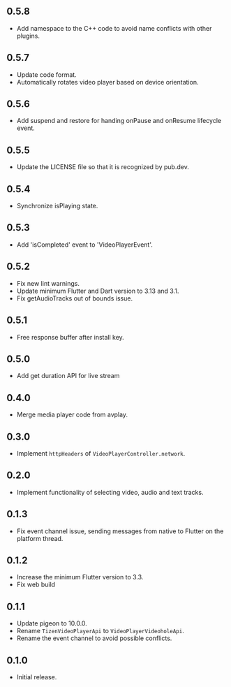 ## 0.5.8

* Add namespace to the C++ code to avoid name conflicts with other plugins.

## 0.5.7

* Update code format.
* Automatically rotates video player based on device orientation.

## 0.5.6

* Add suspend and restore for handing onPause and onResume lifecycle event.

## 0.5.5

* Update the LICENSE file so that it is recognized by pub.dev.

## 0.5.4

*  Synchronize isPlaying state.

## 0.5.3

*  Add 'isCompleted' event to 'VideoPlayerEvent'.

## 0.5.2

* Fix new lint warnings.
* Update minimum Flutter and Dart version to 3.13 and 3.1.
* Fix getAudioTracks out of bounds issue.

## 0.5.1

* Free response buffer after install key.

## 0.5.0

* Add get duration API for live stream

## 0.4.0

* Merge media player code from avplay.

## 0.3.0

* Implement `httpHeaders` of `VideoPlayerController.network`.

## 0.2.0

* Implement functionality of selecting video, audio and text tracks.

## 0.1.3

* Fix event channel issue, sending messages from native to Flutter on the platform thread.

## 0.1.2

* Increase the minimum Flutter version to 3.3.
* Fix web build

## 0.1.1

* Update pigeon to 10.0.0.
* Rename `TizenVideoPlayerApi` to `VideoPlayerVideoholeApi`.
* Rename the event channel to avoid possible conflicts.

## 0.1.0

* Initial release.
